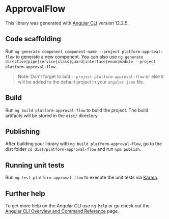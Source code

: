# ApprovalFlow

This library was generated with [Angular CLI](https://github.com/angular/angular-cli) version 12.2.5.

## Code scaffolding

Run `ng generate component component-name --project platform-approval-flow` to generate a new component. You can also use `ng generate directive|pipe|service|class|guard|interface|enum|module --project platform-approval-flow`.
> Note: Don't forget to add `--project platform-approval-flow` or else it will be added to the default project in your `angular.json` file. 

## Build

Run `ng build platform-approval-flow` to build the project. The build artifacts will be stored in the `dist/` directory.

## Publishing

After building your library with `ng build platform-approval-flow`, go to the dist folder `cd dist/platform-approval-flow` and run `npm publish`.

## Running unit tests

Run `ng test platform-approval-flow` to execute the unit tests via [Karma](https://karma-runner.github.io).

## Further help

To get more help on the Angular CLI use `ng help` or go check out the [Angular CLI Overview and Command Reference](https://angular.io/cli) page.
